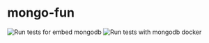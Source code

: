 # mongo-fun
![Run tests for embed mongodb](https://github.com/starnowski/mongo-fun/workflows/Run%20tests/badge.svg)
![Run tests with mongodb docker](https://github.com/starnowski/mongo-fun/workflows/Run%20tests%20with%20mongodb%20docker/badge.svg)